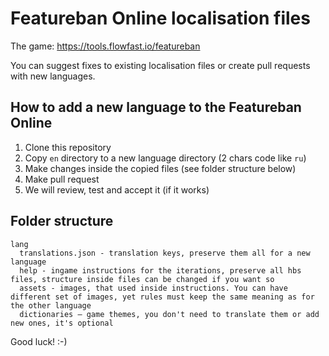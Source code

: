 # Featureban Online localisation files

The game: https://tools.flowfast.io/featureban

You can suggest fixes to existing localisation files or create pull requests with new languages.

## How to add a new language to the Featureban Online

1. Clone this repository
2. Copy `en` directory to a new language directory (2 chars code like `ru`)
3. Make changes inside the copied files (see folder structure below)
4. Make pull request 
5. We will review, test and accept it (if it works)

## Folder structure

```
lang
  translations.json - translation keys, preserve them all for a new language
  help - ingame instructions for the iterations, preserve all hbs files, structure inside files can be changed if you want so
  assets - images, that used inside instructions. You can have different set of images, yet rules must keep the same meaning as for the other language
  dictionaries – game themes, you don't need to translate them or add new ones, it's optional
```


Good luck! :-)
